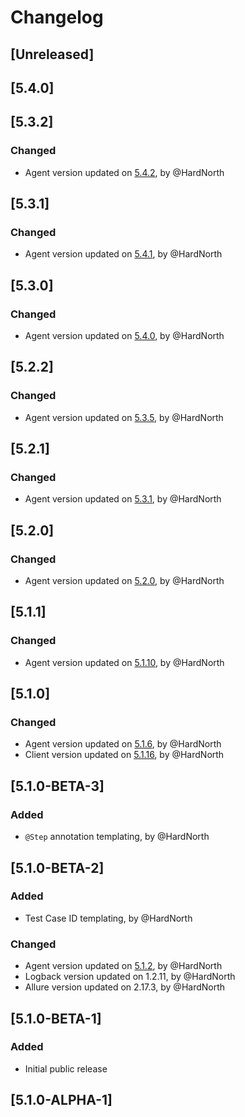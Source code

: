 # Changelog

## [Unreleased]

## [5.4.0]

## [5.3.2]
### Changed
- Agent version updated on [5.4.2](https://github.com/reportportal/agent-java-junit5/releases/tag/5.4.2), by @HardNorth

## [5.3.1]
### Changed
- Agent version updated on [5.4.1](https://github.com/reportportal/agent-java-junit5/releases/tag/5.4.1), by @HardNorth

## [5.3.0]
### Changed
- Agent version updated on [5.4.0](https://github.com/reportportal/agent-java-junit5/releases/tag/5.4.0), by @HardNorth

## [5.2.2]
### Changed
- Agent version updated on [5.3.5](https://github.com/reportportal/agent-java-junit5/releases/tag/5.3.5), by @HardNorth

## [5.2.1]
### Changed
- Agent version updated on [5.3.1](https://github.com/reportportal/agent-java-junit5/releases/tag/5.3.1), by @HardNorth

## [5.2.0]
### Changed
- Agent version updated on [5.2.0](https://github.com/reportportal/agent-java-junit5/releases/tag/5.2.0), by @HardNorth

## [5.1.1]
### Changed
- Agent version updated on [5.1.10](https://github.com/reportportal/agent-java-junit5/releases/tag/5.1.10), by @HardNorth

## [5.1.0]
### Changed
- Agent version updated on [5.1.6](https://github.com/reportportal/agent-java-junit5/releases/tag/5.1.6), by @HardNorth
- Client version updated on [5.1.16](https://github.com/reportportal/client-java/releases/tag/5.1.16), by @HardNorth

## [5.1.0-BETA-3]
### Added
- `@Step` annotation templating, by @HardNorth

## [5.1.0-BETA-2]
### Added
- Test Case ID templating, by @HardNorth
### Changed
- Agent version updated on [5.1.2](https://github.com/reportportal/agent-java-junit5/releases/tag/5.1.2), by @HardNorth
- Logback version updated on 1.2.11, by @HardNorth
- Allure version updated on 2.17.3, by @HardNorth

## [5.1.0-BETA-1]
### Added
- Initial public release

## [5.1.0-ALPHA-1]
